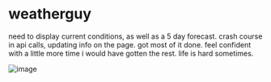 # weatherguy

need to display current conditions, as well as a 5 day forecast. crash course in api calls, updating info on the page. got most of it done. feel confident with
a little more time i would have gotten the rest. life is hard sometimes. 

![image](https://github.com/IPv21/weatherguy/assets/132957361/b4403b0d-fbbc-4c37-9f51-ffd08b3201a6)


